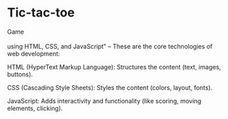 # Tic-tac-toe
Game <br>  
using HTML, CSS, and JavaScript" – These are the core technologies of web development: <br>

HTML (HyperText Markup Language): Structures the content (text, images, buttons).<br>

CSS (Cascading Style Sheets): Styles the content (colors, layout, fonts).<br>

JavaScript: Adds interactivity and functionality (like scoring, moving elements, clicking).
